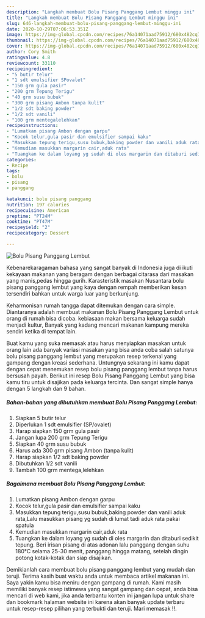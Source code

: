 ```yaml
---
description: "Langkah membuat Bolu Pisang Panggang Lembut minggu ini"
title: "Langkah membuat Bolu Pisang Panggang Lembut minggu ini"
slug: 646-langkah-membuat-bolu-pisang-panggang-lembut-minggu-ini
date: 2020-10-29T07:06:53.351Z
image: https://img-global.cpcdn.com/recipes/76a14071aad75912/680x482cq70/bolu-pisang-panggang-lembut-foto-resep-utama.jpg
thumbnail: https://img-global.cpcdn.com/recipes/76a14071aad75912/680x482cq70/bolu-pisang-panggang-lembut-foto-resep-utama.jpg
cover: https://img-global.cpcdn.com/recipes/76a14071aad75912/680x482cq70/bolu-pisang-panggang-lembut-foto-resep-utama.jpg
author: Cory Smith
ratingvalue: 4.8
reviewcount: 33110
recipeingredient:
- "5 butir telur"
- "1 sdt emulsifier SPovalet"
- "150 grm gula pasir"
- "200 grm Tepung Terigu"
- "40 grm susu bubuk"
- "300 grm pisang Ambon tanpa kulit"
- "1/2 sdt baking powder"
- "1/2 sdt vanili"
- "100 grm mentegalelehkan"
recipeinstructions:
- "Lumatkan pisang Ambon dengan garpu"
- "Kocok telur,gula pasir dan emulsifier sampai kaku"
- "Masukkan tepung terigu,susu bubuk,baking powder dan vanili aduk rata,Lalu masukkan pisang yg sudah di lumat tadi aduk rata pakai spatula"
- "Kemudian masukkan margarin cair,aduk rata"
- "Tuangkan ke dalam loyang yg sudah di oles margarin dan ditaburi sedikit tepung. Beri irisan pisang di atas adonan lalu panggang dengan suhu 180°C selama 25-30 menit, panggang hingga matang, setelah dingin potong kotak-kotak dan siap disajikan."
categories:
- Recipe
tags:
- bolu
- pisang
- panggang

katakunci: bolu pisang panggang 
nutrition: 197 calories
recipecuisine: American
preptime: "PT24M"
cooktime: "PT47M"
recipeyield: "2"
recipecategory: Dessert

---
```



![Bolu Pisang Panggang Lembut](https://img-global.cpcdn.com/recipes/76a14071aad75912/680x482cq70/bolu-pisang-panggang-lembut-foto-resep-utama.jpg)

Kebenarekaragaman bahasa yang sangat banyak di Indonesia juga di ikuti kekayaan makanan yang beragam dengan berbagai citarasa dari masakan yang manis,pedas hingga gurih. Karasteristik masakan Nusantara bolu pisang panggang lembut yang kaya dengan rempah memberikan kesan tersendiri bahkan untuk warga luar yang berkunjung.


Keharmonisan rumah tangga dapat ditemukan dengan cara simple. Diantaranya adalah membuat makanan Bolu Pisang Panggang Lembut untuk orang di rumah bisa dicoba. kebiasaan makan bersama keluarga sudah menjadi kultur, Banyak yang kadang mencari makanan kampung mereka sendiri ketika di tempat lain.



Buat kamu yang suka memasak atau harus menyiapkan masakan untuk orang lain ada banyak variasi masakan yang bisa anda coba salah satunya bolu pisang panggang lembut yang merupakan resep terkenal yang gampang dengan kreasi sederhana. Untungnya sekarang ini kamu dapat dengan cepat menemukan resep bolu pisang panggang lembut tanpa harus bersusah payah.
Berikut ini resep Bolu Pisang Panggang Lembut yang bisa kamu tiru untuk disajikan pada keluarga tercinta. Dan sangat simple hanya dengan 5 langkah dan 9 bahan.


<!--inarticleads1-->

##### Bahan-bahan yang dibutuhkan membuat Bolu Pisang Panggang Lembut:

1. Siapkan 5 butir telur
1. Diperlukan 1 sdt emulsifier (SP/ovalet)
1. Harap siapkan 150 grm gula pasir
1. Jangan lupa 200 grm Tepung Terigu
1. Siapkan 40 grm susu bubuk
1. Harus ada 300 grm pisang Ambon (tanpa kulit)
1. Harap siapkan 1/2 sdt baking powder
1. Dibutuhkan 1/2 sdt vanili
1. Tambah 100 grm mentega,lelehkan




<!--inarticleads2-->

##### Bagaimana membuat  Bolu Pisang Panggang Lembut:

1. Lumatkan pisang Ambon dengan garpu
1. Kocok telur,gula pasir dan emulsifier sampai kaku
1. Masukkan tepung terigu,susu bubuk,baking powder dan vanili aduk rata,Lalu masukkan pisang yg sudah di lumat tadi aduk rata pakai spatula
1. Kemudian masukkan margarin cair,aduk rata
1. Tuangkan ke dalam loyang yg sudah di oles margarin dan ditaburi sedikit tepung. Beri irisan pisang di atas adonan lalu panggang dengan suhu 180°C selama 25-30 menit, panggang hingga matang, setelah dingin potong kotak-kotak dan siap disajikan.




Demikianlah cara membuat bolu pisang panggang lembut yang mudah dan teruji. Terima kasih buat waktu anda untuk membaca artikel makanan ini. Saya yakin kamu bisa meniru dengan gampang di rumah. Kami masih memiliki banyak resep istimewa yang sangat gampang dan cepat, anda bisa mencari di web kami, jika anda terbantu konten ini jangan lupa untuk share dan bookmark halaman website ini karena akan banyak update terbaru untuk resep-resep pilihan yang terbukti dan teruji. Mari memasak !!. 
